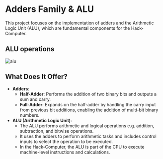 # Adders Family & ALU
This project focuses on the implementation of adders and the Arithmetic Logic Unit (ALU), which are fundamental components for the Hack-Computer.

## ALU operations
![alu](https://i.imgur.com/x6Etb3c.png)

## What Does It Offer?
- **Adders**: 
  - **Half-Adder**: Performs the addition of two binary bits and outputs a sum and carry.
  - **Full-Adder**: Expands on the half-adder by handling the carry input from previous bit additions, enabling the addition of multi-bit binary numbers.
- **ALU (Arithmetic Logic Unit)**: 
  - The ALU performs arithmetic and logical operations e.g. addition, subtraction, and bitwise operations. 
  - It uses the adders to perform arithmetic tasks and includes control inputs to select the operation to be executed. 
  - In the Hack-Computer, the ALU is part of the CPU to execute machine-level instructions and calculations.